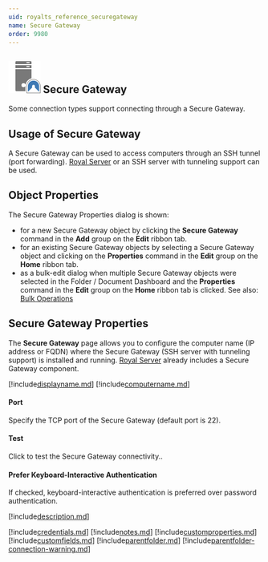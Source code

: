 ```yaml
---
uid: royalts_reference_securegateway
name: Secure Gateway
order: 9980
---
```


## ![](/r2021/images/RoyalTS/Application/SVG_PageSecureGateway_32.svg#img_header) Secure Gateway
Some connection types support connecting through a Secure Gateway.

## Usage of Secure Gateway
A Secure Gateway can be used to access computers through an SSH tunnel (port forwarding). [Royal Server](xref:royalts_intro_royalserver) or an SSH server with tunneling support can be used.

## Object Properties
The Secure Gateway Properties dialog is shown:
- for a new Secure Gateway object by clicking the **Secure Gateway** command in the **Add** group on the **Edit** ribbon tab.
- for an existing Secure Gateway objects by selecting a Secure Gateway object and clicking on the **Properties** command in the **Edit** group on the **Home** ribbon tab.
- as a bulk-edit dialog when multiple Secure Gateway objects were selected in the Folder / Document Dashboard and the **Properties** command in the **Edit** group on the **Home** ribbon tab is clicked. See also: [Bulk Operations](xref:royalts_tutorials_bulk)

## Secure Gateway Properties
The **Secure Gateway** page allows you to configure the computer name (IP address or FQDN) where the Secure Gateway (SSH server with tunneling support) is installed and running. [Royal Server](xref:royalts_intro_royalserver) already includes a Secure Gateway component.

[!include[displayname.md](~/royalts/_shared/displayname.md)]
[!include[computername.md](~/royalts/_shared/computername.md)]

#### Port
Specify the TCP port of the Secure Gateway (default port is 22).

#### Test
Click to test the Secure Gateway connectivity..

#### Prefer Keyboard-Interactive Authentication
If checked, keyboard-interactive authentication is preferred over password authentication.

[!include[description.md](~/royalts/_shared/description.md)]

[!include[credentials.md](~/royalts/_shared/credentials.md)]
[!include[notes.md](~/royalts/_shared/notes.md)]
[!include[customproperties.md](~/royalts/_shared/customproperties.md)]
[!include[customfields.md](~/royalts/_shared/customfields.md)]
[!include[parentfolder.md](~/royalts/_shared/parentfolder.md)]
[!include[parentfolder-connection-warning.md](~/royalts/_shared/parentfolder-connection-warning.md)]
